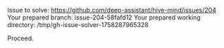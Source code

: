 Issue to solve: https://github.com/deep-assistant/hive-mind/issues/204
Your prepared branch: issue-204-58fafd12
Your prepared working directory: /tmp/gh-issue-solver-1758287965328

Proceed.